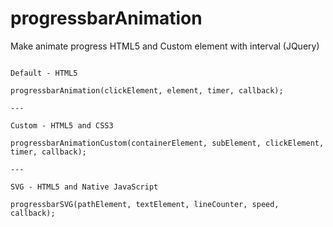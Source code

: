 # progressbarAnimation

Make animate progress HTML5 and Custom element with interval (JQuery)

```code

Default - HTML5

progressbarAnimation(clickElement, element, timer, callback);

---

Custom - HTML5 and CSS3

progressbarAnimationCustom(containerElement, subElement, clickElement, timer, callback);

---

SVG - HTML5 and Native JavaScript

progressbarSVG(pathElement, textElement, lineCounter, speed, callback);

```